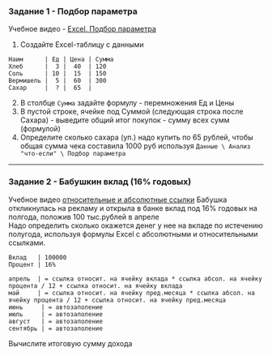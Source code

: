 ### Задание 1 - Подбор параметра

Учебное видео - [Excel. Подбор параметра](https://www.youtube.com/watch?v=5rbE0NFKhc4)  
1. Создайте Excel-таблицу с данными
```
Наим      | Ед | Цена | Сумма
Хлеб      |  3 |  40  | 120
Соль      | 10 |  15  | 150
Вермишель |  5 |  60  | 300
Сахар     |  ? |  65  |
```
2. В столбце `Сумма` задайте формулу - перемножения Ед и Цены
3. В пустой строке, ячейке под Суммой (следующая строка после Сахара) - выведите общий итог покупок - сумму всех сумм (формулой)
4. Определите  сколько сахара (уп.) надо купить по 65 рублей, чтобы общая сумма чека составила 1000 руб
используя `Данные \ Анализ "что-если" \ Подбор параметра`
<hr>

### Задание 2 - Бабушкин вклад (16% годовых)

Учебное видео [относительные и абсолютные ссылки](https://www.youtube.com/watch?v=Gw-o0h_0Qe8)
Бабушка откликнулась на рекламу и открыла в банке вклад под 16% годовых на полгода, положив 100 тыс.рублей в апреле  
Надо определить сколько окажется денег у нее на вкладе по истечению полугода, 
используя формулы Excel с абсолютными и относительными ссылками.
```
Вклад   | 100000
Процент | 16%

апрель  | = ссылка относит. на ячейку вклада * ссылка абсол. на ячейку процента / 12 + ссылка относит. на ячейку вклада
май     | = ссылка относит. на ячейку пред.месяца * ссылка абсол. на ячейку процента / 12 + ссылка относит. на ячейку пред.месяца
июнь     | = автозаполение
июль     | = автозаполение
август   | = автозаполение
сентябрь | = автозаполение
```
Вычислите итоговую сумму дохода
